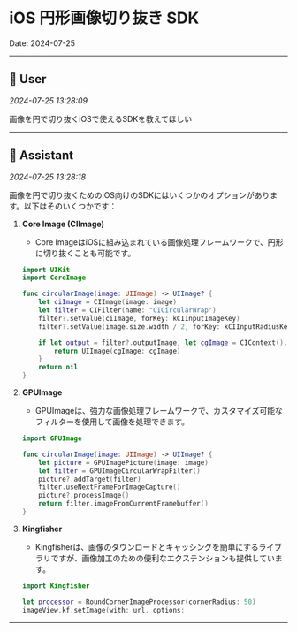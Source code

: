 # iOS 円形画像切り抜き SDK

Date: 2024-07-25

---

## 👤 User
*2024-07-25 13:28:09*

画像を円で切り抜くiOSで使えるSDKを教えてほしい

---

## 🤖 Assistant
*2024-07-25 13:28:18*

画像を円で切り抜くためのiOS向けのSDKにはいくつかのオプションがあります。以下はそのいくつかです：

1. **Core Image (CIImage)**
   - Core ImageはiOSに組み込まれている画像処理フレームワークで、円形に切り抜くことも可能です。
   ```swift
   import UIKit
   import CoreImage

   func circularImage(image: UIImage) -> UIImage? {
       let ciImage = CIImage(image: image)
       let filter = CIFilter(name: "CICircularWrap")
       filter?.setValue(ciImage, forKey: kCIInputImageKey)
       filter?.setValue(image.size.width / 2, forKey: kCIInputRadiusKey)

       if let output = filter?.outputImage, let cgImage = CIContext().createCGImage(output, from: output.extent) {
           return UIImage(cgImage: cgImage)
       }
       return nil
   }
   ```

2. **GPUImage**
   - GPUImageは、強力な画像処理フレームワークで、カスタマイズ可能なフィルターを使用して画像を処理できます。
   ```swift
   import GPUImage

   func circularImage(image: UIImage) -> UIImage? {
       let picture = GPUImagePicture(image: image)
       let filter = GPUImageCircularWrapFilter()
       picture?.addTarget(filter)
       filter.useNextFrameForImageCapture()
       picture?.processImage()
       return filter.imageFromCurrentFramebuffer()
   }
   ```

3. **Kingfisher**
   - Kingfisherは、画像のダウンロードとキャッシングを簡単にするライブラリですが、画像加工のための便利なエクステンションも提供しています。
   ```swift
   import Kingfisher

   let processor = RoundCornerImageProcessor(cornerRadius: 50)
   imageView.kf.setImage(with: url, options:

---
